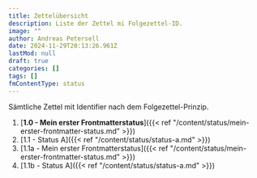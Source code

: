 ```yaml
---
title: Zettelübersicht
description: Liste der Zettel mi Folgezettel-ID.
image: ""
author: Andreas Petersell
date: 2024-11-29T20:13:26.961Z
lastMod: null
draft: true
categories: []
tags: []
fmContentType: status
---
```


Sämtliche Zettel mit Identifier nach dem Folgezettel-Prinzip.
<!--more-->

1. [**1.0 - Mein erster Frontmatterstatus**]({{< ref "/content/status/mein-erster-frontmatter-status.md" >}})
1. [1.1 - Status A]({{< ref "/content/status/status-a.md" >}})
1. [1.1a - Mein erster Frontmatterstatus]({{< ref "/content/status/mein-erster-frontmatter-status.md" >}})
1. [1.1b - Status A]({{< ref "/content/status/status-a.md" >}})